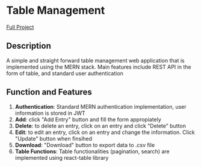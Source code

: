 # Table Management
[Full Project](https://pages.github.com/)

## Description
A simple and straight forward table management web application that is implemented using the MERN stack. Main features include REST API in the form of table, and standard user authentication

## Function and Features
1. **Authentication**: Standard MERN authentication implementation, user information is stored in JWT
2. **Add**:  click "Add Entry" button and fill the form appropiately
3. **Delete**:  to delete an entry, click on an entry and click "Delete" button
4. **Edit**:  to edit an entry, click on an entry and change the information. Click "Update" button when finsihed
5. **Download**:  "Download" button to export data to .csv file
6. **Table Functions**: Table functionalities (pagination, search) are implemented using react-table library

